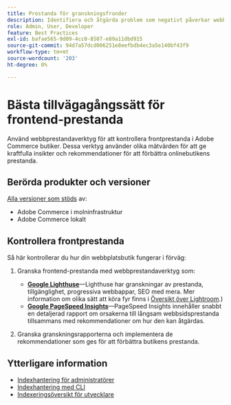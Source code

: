 ```yaml
---
title: Prestanda för granskningsfronder
description: Identifiera och åtgärda problem som negativt påverkar webbplatsens prestanda genom att använda webbprestandaverktyg för att granska Adobe Commerce butiksverksamhet.
role: Admin, User, Developer
feature: Best Practices
exl-id: bafae565-9d09-4cc0-8507-e89a11dbd915
source-git-commit: 94d7a57dcd006251e8eefbdb4ec3a5e140bf43f9
workflow-type: tm+mt
source-wordcount: '203'
ht-degree: 0%

---
```


# Bästa tillvägagångssätt för frontend-prestanda

Använd webbprestandaverktyg för att kontrollera frontprestanda i Adobe Commerce butiker.
Dessa verktyg använder olika mätvärden för att ge kraftfulla insikter och rekommendationer för att förbättra onlinebutikens prestanda.

## Berörda produkter och versioner

[Alla versioner som stöds](../../../release/versions.md) av:

- Adobe Commerce i molninfrastruktur
- Adobe Commerce lokalt

## Kontrollera frontprestanda

Så här kontrollerar du hur din webbplatsbutik fungerar i förväg:

1. Granska frontend-prestanda med webbprestandaverktyg som:

   - **[Google Lighthuse](https://web.dev/measure/)**—Lighthuse har granskningar av prestanda, tillgänglighet, progressiva webbappar, SEO med mera. Mer information om olika sätt att köra fyr finns i [Översikt över Lightroom](https://developer.chrome.com/docs/lighthouse/overview).)
   - **[Google PageSpeed Insights](https://pagespeed.web.dev/)**—PageSpeed Insights innehåller snabbt en detaljerad rapport om orsakerna till långsam webbsidsprestanda tillsammans med rekommendationer om hur den kan åtgärdas.

1. Granska granskningsrapporterna och implementera de rekommendationer som ges för att förbättra butikens prestanda.

## Ytterligare information

- [Indexhantering för administratörer](../../../configuration/cli/manage-indexers.md#configure-indexers)
- [Indexhantering med CLI](https://experienceleague.adobe.com/docs/commerce-operations/configuration-guide/cli/manage-indexers.html)
- [Indexeringsöversikt för utvecklare](https://developer.adobe.com/commerce/php/development/components/indexing/)
